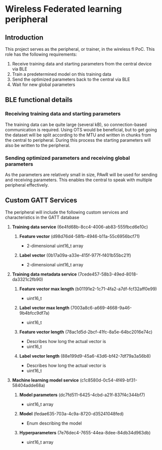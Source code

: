 # Wireless Federated learning peripheral

## Introduction

This project serves as the peripheral, or trainer, in the wireless fl PoC. This role has the following requirements:

1. Receive training data and starting parameters from the central device via BLE
2. Train a predetermined model on this training data
3. Send the optimized parameters back to the central via BLE
4. Wait for new global parameters

## BLE functional details

### Receiving training data and starting parameters

The training data can be quite large (several kB), so connection-based communication is required. Using OTS would be beneficial, but to get going the dataset will be split according to the MTU and written in chunks from the central to peripheral. During this process the starting parameters will also be written to the peripheral.

### Sending optimized parameters and receiving global parameters

As the parameters are relatively small in size, PAwR will be used for sending and receiving parameters. This enables the central to speak with multiple peripheral effectively.

## Custom GATT Services

The peripheral will include the following custom services and characteristics in the GATT database

1. **Training data service** (6e4fd68b-8cc4-4006-ab83-555fbcd6e10c)

    1. **Feature vector** (d98d76d4-58fb-4946-b11a-55c6956bcf71)

        * 2-dimensional uint16_t array

    2. **Label vector** (0b17a09a-a33e-415f-977f-f401b55bc21f)

        * 2-dimensional uint16_t array

2. **Training data metadata service** (7cede457-58b3-49ed-8018-da3321c2fb90)

    1. **Feature vector max length** (b01191e2-1c71-4fa2-a7df-fcf32aff0e99)

        * uint16_t

    2. **Label vector max length** (7003a8c6-a669-4668-9a46-9b4bfcc9df7a)

        * uint16_t

    3. **Feature vector length** (78ac1d5d-2bcf-41fc-8a5e-64bc2016e74c)

        * Describes how long the actual vector is
        * uint16_t

    4. **Label vector length** (88e199d9-45a6-43d6-bf42-7df79a3a56b8)

        * Describes how long the actual vector is
        * uint16_t

3. **Machine learning model service** (c1c8580d-0c54-4f49-bf31-58404adde68a)

    1. **Model parameters** (dc7fd511-6425-4cbd-a21f-837f4c344bf7)

        * uint16_t array

    2. **Model** (fedae635-703a-4c9a-8720-d35241048fed)

        * Enum describing the model

    3. **Hyperparameters** (7e76dec4-7655-44ea-8dee-84db34d963db)

        * uint16_t array